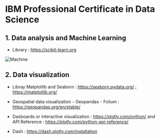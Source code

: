 # IBM Professional Certificate in Data Science
## 1. Data analysis and Machine Learning
- Library : https://scikit-learn.org

![Machine](https://github.com/August-kinglo/Python/assets/113606354/29a2a9c5-f77d-4033-89bd-8b52d135ff27)

## 2. Data visualization 

- Libray Matplotlib and Seaborn : https://seaborn.pydata.org/ ; https://matplotlib.org/ 

- Geospatial data visualization - Geopandas - Folium : https://geopandas.org/en/stable/
  
- Dasboards or interactive visualization : https://plotly.com/python/ and API Reference : https://plotly.com/python-api-reference/
  
- Dash : https://dash.plotly.com/installation

